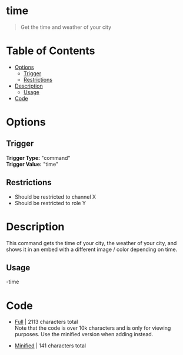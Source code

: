 # time

> Get the time and weather of your city

# Table of Contents
* [Options](#Options)
	* [Trigger](##Trigger)
	* [Restrictions](##Restrictions)
* [Description](#Description)
	* [Usage](##Usage)
* [Code](#Code)

# Options
## Trigger

**Trigger Type:** "command"<br>
**Trigger Value:** "time"

## Restrictions
* Should be restricted to channel X
* Should be restricted to role Y


# Description
This command gets the time of your city, the weather of your city, and shows it in an embed with a different image / color depending on time.

## Usage
-time

# Code
* [Full](./time/time.cc.go) | 2113
 characters total<br>
Note that the code is over 10k characters and is only for viewing purposes. Use the minified version when adding instead.

* [Minified](./time.minified.go) | 141
 characters total<br>
